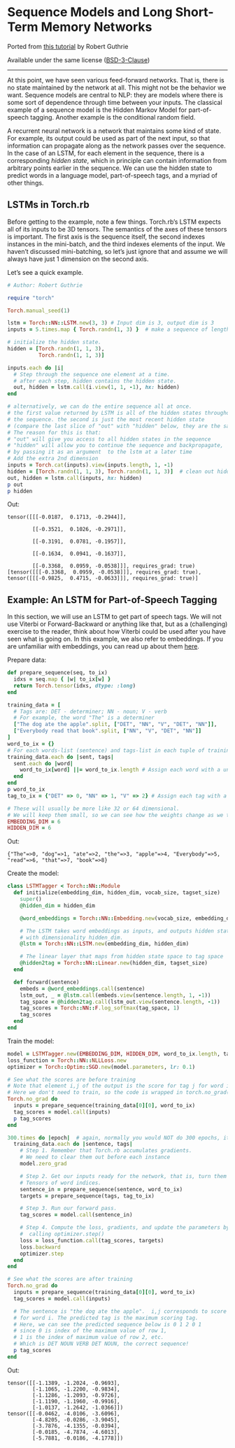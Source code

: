 # Sequence Models and Long Short-Term Memory Networks

Ported from [this tutorial](https://pytorch.org/tutorials/beginner/nlp/sequence_models_tutorial.html) by Robert Guthrie

Available under the same license ([BSD-3-Clause](LICENSE-nlp-tutorial.txt))

---

At this point, we have seen various feed-forward networks. That is, there is no state maintained by the network at all. This might not be the behavior we want. Sequence models are central to NLP: they are models where there is some sort of dependence through time between your inputs. The classical example of a sequence model is the Hidden Markov Model for part-of-speech tagging. Another example is the conditional
random field.

A recurrent neural network is a network that maintains some kind of state. For example, its output could be used as part of the next input, so that information can propagate along as the network passes over the sequence. In the case of an LSTM, for each element in the sequence, there is a corresponding *hidden state*, which in principle can contain information from arbitrary points earlier in the sequence. We can use the hidden state to predict words in a language model, part-of-speech tags, and a myriad of other things.

## LSTMs in Torch.rb

Before getting to the example, note a few things. Torch.rb’s LSTM expects all of its inputs to be 3D tensors. The semantics of the axes of these tensors is important. The first axis is the sequence itself, the second indexes instances in the mini-batch, and the third indexes elements of the input. We haven’t discussed mini-batching, so let’s just ignore that and assume we will always have just 1 dimension on the second axis.

Let’s see a quick example.

```ruby
# Author: Robert Guthrie

require "torch"

Torch.manual_seed(1)
```

```ruby
lstm = Torch::NN::LSTM.new(3, 3) # Input dim is 3, output dim is 3
inputs = 5.times.map { Torch.randn(1, 3) }  # make a sequence of length 5

# initialize the hidden state.
hidden = [Torch.randn(1, 1, 3),
          Torch.randn(1, 1, 3)]

inputs.each do |i|
  # Step through the sequence one element at a time.
  # after each step, hidden contains the hidden state.
  out, hidden = lstm.call(i.view(1, 1, -1), hx: hidden)
end

# alternatively, we can do the entire sequence all at once.
# the first value returned by LSTM is all of the hidden states throughout
# the sequence. the second is just the most recent hidden state
# (compare the last slice of "out" with "hidden" below, they are the same)
# The reason for this is that:
# "out" will give you access to all hidden states in the sequence
# "hidden" will allow you to continue the sequence and backpropagate,
# by passing it as an argument  to the lstm at a later time
# Add the extra 2nd dimension
inputs = Torch.cat(inputs).view(inputs.length, 1, -1)
hidden = [Torch.randn(1, 1, 3), Torch.randn(1, 1, 3)]  # clean out hidden state
out, hidden = lstm.call(inputs, hx: hidden)
p out
p hidden
```

Out:

```text
tensor([[[-0.0187,  0.1713, -0.2944]],

        [[-0.3521,  0.1026, -0.2971]],

        [[-0.3191,  0.0781, -0.1957]],

        [[-0.1634,  0.0941, -0.1637]],

        [[-0.3368,  0.0959, -0.0538]]], requires_grad: true)
[tensor([[[-0.3368,  0.0959, -0.0538]]], requires_grad: true), tensor([[[-0.9825,  0.4715, -0.0633]]], requires_grad: true)]
```

## Example: An LSTM for Part-of-Speech Tagging

In this section, we will use an LSTM to get part of speech tags. We will not use Viterbi or Forward-Backward or anything like that, but as a (challenging) exercise to the reader, think about how Viterbi could be used after you have seen what is going on. In this example, we also refer to embeddings. If you are unfamiliar with embeddings, you can read up about them [here](word_embeddings.md).

Prepare data:

```ruby
def prepare_sequence(seq, to_ix)
  idxs = seq.map { |w| to_ix[w] }
  return Torch.tensor(idxs, dtype: :long)
end

training_data = [
  # Tags are: DET - determiner; NN - noun; V - verb
  # For example, the word "The" is a determiner
  ["The dog ate the apple".split, ["DET", "NN", "V", "DET", "NN"]],
  ["Everybody read that book".split, ["NN", "V", "DET", "NN"]]
]
word_to_ix = {}
# For each words-list (sentence) and tags-list in each tuple of training_data
training_data.each do |sent, tags|
  sent.each do |word|
    word_to_ix[word] ||= word_to_ix.length # Assign each word with a unique index
  end
end
p word_to_ix
tag_to_ix = {"DET" => 0, "NN" => 1, "V" => 2} # Assign each tag with a unique index

# These will usually be more like 32 or 64 dimensional.
# We will keep them small, so we can see how the weights change as we train.
EMBEDDING_DIM = 6
HIDDEN_DIM = 6
```

Out:

```text
{"The"=>0, "dog"=>1, "ate"=>2, "the"=>3, "apple"=>4, "Everybody"=>5, "read"=>6, "that"=>7, "book"=>8}
```

Create the model:

```ruby
class LSTMTagger < Torch::NN::Module
  def initialize(embedding_dim, hidden_dim, vocab_size, tagset_size)
    super()
    @hidden_dim = hidden_dim

    @word_embeddings = Torch::NN::Embedding.new(vocab_size, embedding_dim)

    # The LSTM takes word embeddings as inputs, and outputs hidden states
    # with dimensionality hidden_dim.
    @lstm = Torch::NN::LSTM.new(embedding_dim, hidden_dim)

    # The linear layer that maps from hidden state space to tag space
    @hidden2tag = Torch::NN::Linear.new(hidden_dim, tagset_size)
  end

  def forward(sentence)
    embeds = @word_embeddings.call(sentence)
    lstm_out, _ = @lstm.call(embeds.view(sentence.length, 1, -1))
    tag_space = @hidden2tag.call(lstm_out.view(sentence.length, -1))
    tag_scores = Torch::NN::F.log_softmax(tag_space, 1)
    tag_scores
  end
end
```

Train the model:

```ruby
model = LSTMTagger.new(EMBEDDING_DIM, HIDDEN_DIM, word_to_ix.length, tag_to_ix.length)
loss_function = Torch::NN::NLLLoss.new
optimizer = Torch::Optim::SGD.new(model.parameters, lr: 0.1)

# See what the scores are before training
# Note that element i,j of the output is the score for tag j for word i.
# Here we don't need to train, so the code is wrapped in torch.no_grad()
Torch.no_grad do
  inputs = prepare_sequence(training_data[0][0], word_to_ix)
  tag_scores = model.call(inputs)
  p tag_scores
end

300.times do |epoch|  # again, normally you would NOT do 300 epochs, it is toy data
  training_data.each do |sentence, tags|
    # Step 1. Remember that Torch.rb accumulates gradients.
    # We need to clear them out before each instance
    model.zero_grad

    # Step 2. Get our inputs ready for the network, that is, turn them into
    # Tensors of word indices.
    sentence_in = prepare_sequence(sentence, word_to_ix)
    targets = prepare_sequence(tags, tag_to_ix)

    # Step 3. Run our forward pass.
    tag_scores = model.call(sentence_in)

    # Step 4. Compute the loss, gradients, and update the parameters by
    #  calling optimizer.step()
    loss = loss_function.call(tag_scores, targets)
    loss.backward
    optimizer.step
  end
end

# See what the scores are after training
Torch.no_grad do
  inputs = prepare_sequence(training_data[0][0], word_to_ix)
  tag_scores = model.call(inputs)

  # The sentence is "the dog ate the apple".  i,j corresponds to score for tag j
  # for word i. The predicted tag is the maximum scoring tag.
  # Here, we can see the predicted sequence below is 0 1 2 0 1
  # since 0 is index of the maximum value of row 1,
  # 1 is the index of maximum value of row 2, etc.
  # Which is DET NOUN VERB DET NOUN, the correct sequence!
  p tag_scores
end
```

Out:

```text
tensor([[-1.1389, -1.2024, -0.9693],
        [-1.1065, -1.2200, -0.9834],
        [-1.1286, -1.2093, -0.9726],
        [-1.1190, -1.1960, -0.9916],
        [-1.0137, -1.2642, -1.0366]])
tensor([[-0.0462, -4.0106, -3.6096],
        [-4.8205, -0.0286, -3.9045],
        [-3.7876, -4.1355, -0.0394],
        [-0.0185, -4.7874, -4.6013],
        [-5.7881, -0.0186, -4.1778]])
```
